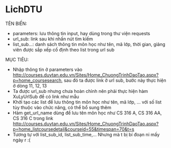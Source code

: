 # LichDTU

TÊN BIẾN:
- parameters: lưu thông tin input, hay dùng trong thư viện requests
- url_sub: link sau khi nhấn nút tìm kiếm
- list_sub...: danh sách thông tin môn học như tên, mã lớp, thời gian, giảng viên được sắp xếp cố định theo list trong url sub

MỤC TIÊU:
- Nhập thông tin ở parameters vào http://courses.duytan.edu.vn/Sites/Home_ChuongTrinhDaoTao.aspx?p=home_coursesearch, sau đó ta được link ở url sub,
bước này thực hiện ở dòng 11, 12, 13
- Ta được url_sub nhưng chưa hoàn chỉnh nên phải thực hiện hàm XuLyUrlSub để có link như mẫu
- Khởi tạo các list để lưu thông tin môn học như tên, mã lớp, ... với số list tùy thuộc vào chức năng, có thể bổ sung thêm
- Hàm get_url_name dùng để lưu tên môn học như CS 316 A, CS 316 AA, CS 316 C trong link 
  http://courses.duytan.edu.vn/Sites/Home_ChuongTrinhDaoTao.aspx?p=home_listcoursedetail&courseid=55&timespan=70&t=s
 - Tương tự với list_sub_id, list_sub_time,...
 Nhưng mà t bị bí đoạn ni mấy ngày r :(
